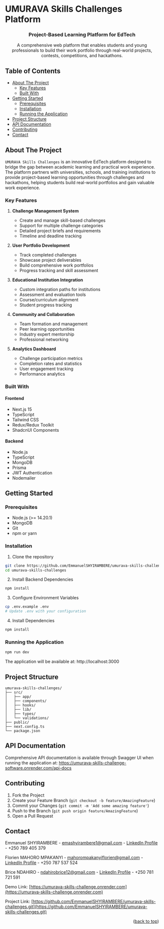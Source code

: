 # UMURAVA Skills Challenges Platform

<div align="center">
  <h3>Project-Based Learning Platform for EdTech</h3>
  <p>
    A comprehensive web platform that enables students and young professionals to build their work portfolio through real-world projects, contests, competitions, and hackathons.
  </p>
</div>

## Table of Contents

- [About The Project](#about-the-project)
  - [Key Features](#key-features)
  - [Built With](#built-with)
- [Getting Started](#getting-started)
  - [Prerequisites](#prerequisites)
  - [Installation](#installation)
  - [Running the Application](#running-the-application)
- [Project Structure](#project-structure)
- [API Documentation](#api-documentation)
- [Contributing](#contributing)
- [Contact](#contact)

## About The Project

`UMURAVA Skills Challenges` is an innovative EdTech platform designed to bridge the gap between academic learning and practical work experience. The platform partners with universities, schools, and training institutions to provide project-based learning opportunities through challenges and hackathons, helping students build real-world portfolios and gain valuable work experience.

### Key Features

1. **Challenge Management System**

   - Create and manage skill-based challenges
   - Support for multiple challenge categories
   - Detailed project briefs and requirements
   - Timeline and deadline tracking

2. **User Portfolio Development**

   - Track completed challenges
   - Showcase project deliverables
   - Build comprehensive work portfolios
   - Progress tracking and skill assessment

3. **Educational Institution Integration**

   - Custom integration paths for institutions
   - Assessment and evaluation tools
   - Course/curriculum alignment
   - Student progress tracking

4. **Community and Collaboration**

   - Team formation and management
   - Peer learning opportunities
   - Industry expert mentorship
   - Professional networking

5. **Analytics Dashboard**
   - Challenge participation metrics
   - Completion rates and statistics
   - User engagement tracking
   - Performance analytics

### Built With

#### Frontend

- Next.js 15
- TypeScript
- Tailwind CSS
- Redux/Redux Toolkit
- ShadcnUI Components

#### Backend

- Node.js
- TypeScript
- MongoDB
- Prisma
- JWT Authentication
- Nodemailer

## Getting Started

### Prerequisites

- Node.js (>= 14.20.1)
- MongoDB
- Git
- npm or yarn

### Installation

1. Clone the repository

```bash
git clone https://github.com/EmmanuelSHYIRAMBERE/umurava-skills-challenges.git
cd umurava-skills-challenges
```

2. Install Backend Dependencies

```bash
npm install
```

3. Configure Environment Variables

```bash
cp .env.example .env
# Update .env with your configuration
```

4. Install Dependencies

```bash
npm install
```

### Running the Application

```bash
npm run dev
```

The application will be available at: http://localhost:3000

## Project Structure

```
umurava-skills-challenges/
├── src/
│   ├── app/
│   ├── components/
│   ├── hooks/
│   ├── lib/
│   ├── types/
│   └── validations/
├── public/
├── next.config.ts
└── package.json
```

## API Documentation

Comprehensive API documentation is available through Swagger UI when running the application at: https://umurava-skills-challenge-software.onrender.com/api-docs

## Contributing

1. Fork the Project
2. Create your Feature Branch (`git checkout -b feature/AmazingFeature`)
3. Commit your Changes (`git commit -m 'Add some amazing feature'`)
4. Push to the Branch (`git push origin feature/AmazingFeature`)
5. Open a Pull Request

## Contact

Emmanuel SHYIRAMBERE - emashyirambere1@gmail.com - [LinkedIn Profile](https://www.linkedin.com/in/emashyirambere/) - +250 789 405 379

Florien MAHORO MPAKANYI - mahorompakanyiflorien@gmail.com - [LinkedIn Profile](https://www.linkedin.com/in/mahoro-florien/) - +250 787 537 524

Brice NDAHIRO - ndahirobrice12@gmail.com - [LinkedIn Profile](https://www.linkedin.com/in/ndahiro-brice-173080244/) - +250 781 721 591

Demo Link: [https://umurava-skills-challenge.onrender.com](https://umurava-skills-challenge.onrender.com)

Project Link: [https://github.com/EmmanuelSHYIRAMBERE/umurava-skills-challenges.git](https://github.com/EmmanuelSHYIRAMBERE/umurava-skills-challenges.git)

<p align="right">(<a href="#readme-top">back to top</a>)</p>
